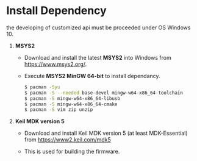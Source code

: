 # Install Dependency

the developing of customized api must be proceeded under OS Windows 10.

1. **MSYS2**

    - Download and install the latest **MSYS2** into Windows from <https://www.msys2.org/>.

    - Execute **MSYS2 MinGW 64-bit** to install dependancy.

        ```bash
        $ pacman -Syu
        $ pacman -S --needed base-devel mingw-w64-x86_64-toolchain
        $ pacman -S mingw-w64-x86_64-libusb
        $ pacman -S mingw-w64-x86_64-cmake
        $ pacman -S vim zip unzip
        ```

2. **Keil MDK version 5**

    - Download and install Keil MDK version 5 (at least MDK-Essential) from https://www2.keil.com/mdk5

    - This is used for building the firmware.
